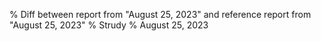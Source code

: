 % Diff between report from "August 25, 2023" and reference report from "August 25, 2023"
% Strudy
% August 25, 2023


